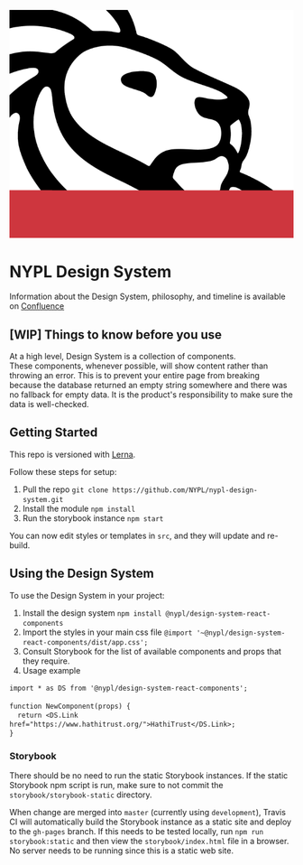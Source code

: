 ![NYPL Logo](./screenshot.png)

# NYPL Design System

Information about the Design System, philosophy, and timeline is available on [Confluence](https://confluence.nypl.org/pages/viewpage.action?spaceKey=DIGTL&title=Design+Systems+Forum)

## [WIP] Things to know before you use

At a high level, Design System is a collection of components.  
These components, whenever possible, will show content rather than throwing an error. This is to prevent your entire page from breaking because the database returned an empty string somewhere and there was no fallback for empty data. It is the product's responsibility to make sure the data is well-checked.

## Getting Started

This repo is versioned with [Lerna](https://github.com/lerna/lerna).

Follow these steps for setup:

1. Pull the repo `git clone https://github.com/NYPL/nypl-design-system.git`
2. Install the module `npm install`
3. Run the storybook instance `npm start`

You can now edit styles or templates in `src`, and they will update and re-build.

## Using the Design System

To use the Design System in your project:

1. Install the design system `npm install @nypl/design-system-react-components`
2. Import the styles in your main css file `@import '~@nypl/design-system-react-components/dist/app.css';`
3. Consult Storybook for the list of available components and props that they require.
4. Usage example

```
import * as DS from '@nypl/design-system-react-components';

function NewComponent(props) {
  return <DS.Link href="https://www.hathitrust.org/">HathiTrust</DS.Link>;
}
```

### Storybook

There should be no need to run the static Storybook instances. If the static Storybook npm script is run, make sure to not commit the `storybook/storybook-static` directory.

When change are merged into `master` (currently using `development`), Travis CI will automatically build the Storybook instance as a static site and deploy to the `gh-pages` branch. If this needs to be tested locally, run `npm run storybook:static` and then view the `storybook/index.html` file in a browser. No server needs to be running since this is a static web site.
